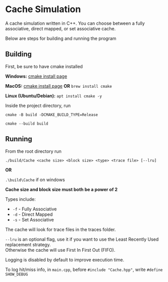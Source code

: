 
# Cache Simulation

A cache simulation written in C++.  You can choose between a fully associative, direct mapped, or set associative cache.

Below are steps for building and running the program


## Building

First, be sure to have cmake installed

**Windows:** [cmake install page](https://cmake.org/install/)

**MacOS:** [cmake install page](https://cmake.org/install/) **OR** `brew install cmake`

**Linux (Ubuntu/Debian):** `apt install cmake -y`



Inside the project directory, run

`cmake -B build -DCMAKE_BUILD_TYPE=Release`

`cmake --build build`
## Running

From the root directory run

`./build/Cache <cache size> <block size> <type> <trace file> [--lru]`

**OR**

`.\build\Cache` if on windows

**Cache size and block size must both be a power of 2**

Types include:

* `-f` - Fully Associative
* `-d` - Direct Mapped
* `-s` - Set Associative

The cache will look for trace files in the traces folder.

`--lru` is an optional flag, use it if you want to use the Least Recently Used replacement strategy.  
Otherwise the cache will use First In First Out (FIFO).

Logging is disabled by default to improve execution time.

To log hit/miss info, in `main.cpp`, before `#include "Cache.hpp"`, write `#define SHOW_DEBUG`
